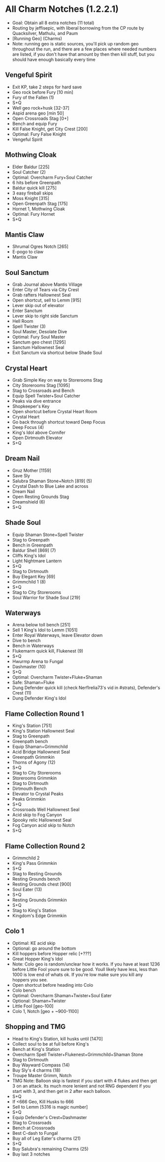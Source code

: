 # All Charm Notches (1.2.2.1)

- Goal: Obtain all 8 extra notches (11 total)
- Routing by jeffisepic, with liberal borrowing from the CP route by Quacksilver, Mathulu, and Paum
- [Running Geo] (Charms)
- Note: running geo is static sources, you'll pick up random geo throughout the run, and there are a few places where needed numbers are listed, if you don't have that amount by then then kill stuff, but you should have enough basically every time


## Vengeful Spirit
- Exit KP, take 2 steps for hard save
- Geo rock before Fury [10 min]
- Fury of the Fallen (1)
- S+Q
- Well geo rock+husk [32-37]
- Aspid arena geo [min 50]
- Open Crossroads Stag [0+]
- Bench and equip Fury
- Kill False Knight, get City Crest [200]
- Optimal: Fury False Knight
- Vengeful Spirit

## Mothwing Cloak
- Elder Baldur [225]
- Soul Catcher (2)
- Optimal: Overcharm Fury+Soul Catcher
- 6 hits before Greenpath
- Baldur quick kill [275]
- 3 easy fireball skips
- Moss Knight [315]
- Open Greenpath Stag [175]
- Hornet 1, Mothwing Cloak
- Optimal: Fury Hornet
- S+Q

## Mantis Claw
- Shrumal Ogres Notch [265]
- E-pogo to claw
- Mantis Claw

## Soul Sanctum
- Grab Journal above Mantis Village
- Enter City of Tears via City Crest
- Grab rafters Hallownest Seal
- Open shortcut, sell to Lemm [915]
- Lever skip out of elevator
- Enter Sanctum
- Lever skip to right side Sanctum
- Hell Room
- Spell Twister (3)
- Soul Master, Desolate Dive
- Optimal: Fury Soul Master
- Sanctum geo chest [1295]
- Sanctum Hallownest Seal
- Exit Sanctum via shortcut below Shade Soul

## Crystal Heart
- Grab Simple Key on way to Storerooms Stag
- City Storerooms Stag [1095]
- Stag to Crossroads and Bench
- Equip Spell Twister+Soul Catcher
- Peaks via dive entrance
- Shopkeeper's Key
- Open shortcut before Crystal Heart Room
- Crystal Heart
- Go back through shortcut toward Deep Focus
- Deep Focus (4)
- King's Idol above Cornifer
- Open Dirtmouth Elevator
- S+Q

## Dream Nail
- Gruz Mother [1159]
- Save Sly
- Salubra Shaman Stone+Notch [819] (5)
- Crystal Dash to Blue Lake and across
- Dream Nail
- Open Resting Grounds Stag
- Dreamshield (6)
- S+Q

## Shade Soul
- Equip Shaman Stone+Spell Twister
- Stag to Greenpath
- Bench in Greenpath
- Baldur Shell [869] (7)
- Cliffs King's Idol
- Light Nightmare Lantern
- S+Q
- Stag to Dirtmouth
- Buy Elegant Key [69]
- Grimmchild 1 (8)
- S+Q
- Stag to City Storerooms
- Soul Warrior for Shade Soul [219]

## Waterways
- Arena below toll bench [251]
- Sell 1 King's Idol to Lemm [1051]
- Enter Royal Waterways, leave Elevator down
- Dive to bench
- Bench in Waterways
- Flukemarm quick kill, Flukenest (9)
- S+Q
- Hwurmp Arena to Fungal
- Dashmaster (10)
- S+Q
- Optimal: Overcharm Twister+Fluke+Shaman
- Safe: Shaman+Fluke
- Dung Defender quick kill (check NerfIrelia73's vid in #strats), Defender's Crest (11)
- Dung Defender King's Idol

## Flame Collection Round 1
- King's Station [751]
- King's Station Hallownest Seal
- Stag to Greenpath
- Greenpath bench
- Equip Shaman+Grimmchild
- Acid Bridge Hallownest Seal
- Greenpath Grimmkin
- Thorns of Agony (12)
- S+Q
- Stag to City Storerooms
- Storerooms Grimmkin
- Stag to Dirtmouth
- Dirtmouth Bench
- Elevator to Crystal Peaks
- Peaks Grimmkin
- S+Q
- Crossroads Well Hallownest Seal
- Acid skip to Fog Canyon
- Spooky relic Hallownest Seal
- Fog Canyon acid skip to Notch
- S+Q

## Flame Collection Round 2
- Grimmchild 2
- King's Pass Grimmkin
- S+Q
- Stag to Resting Grounds
- Resting Grounds bench
- Resting Grounds chest [900]
- Soul Eater (13)
- S+Q
- Resting Grounds Grimmkin
- S+Q
- Stag to King's Station
- Kingdom's Edge Grimmkin

## Colo 1
- Optimal: KE acid skip
- Optional: go around the bottom
- Kill hoppers before Hopper relic [+???]
- Great Hopper King's Idol
- Note: Colo geo is random/unclear how it works. If you have at least 1236 before Little Fool youre sure to be good. Youll likely have less, less than 1000 is low end of whats ok. If you're low make sure you kill any hoppers you see.
- Open shortcut before heading into Colo
- Colo bench
- Optimal: Overcharm Shaman+Twister+Soul Eater
- Optional: Shaman+Twister
- Little Fool [geo-100]
- Colo 1, Notch [geo + ~900-1100]

## Shopping and TMG
- Head to King's Station, kill husks until [1470]
- Collect soul to be at full before King's
- Bench at King's Station
- Overcharm Spell Twister+Flukenest+Grimmchild+Shaman Stone
- Stag to Dirtmouth
- Buy Wayward Compass (14)
- Buy Sly's 4 charms (18)
- Troupe Master Grimm, Notch
- TMG Note: Balloon skip is fastest if you start with 4 flukes and then get 3 on an attack. Its much more lenient and not RNG dependent if you start with 3, and then get in 2 after each balloon.
- S+Q
- If <666 Geo, Kill Husks to 666
- Sell to Lemm [5316 is magic number]
- S+Q
- Equip Defender's Crest+Dashmaster
- Stag to Crossroads
- Bench at Crossroads
- Best C-dash to Fungal
- Buy all of Leg Eater's charms (21)
- S+Q
- Buy Salubra's remaining Charms (25)
- Buy last 3 notches
